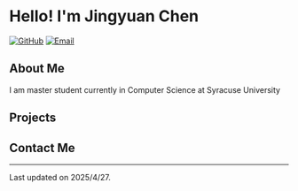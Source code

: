 # Hello! I'm Jingyuan Chen

[![GitHub](https://img.shields.io/github/followers/jchen3031?style=social)](https://github.com/jchen3031)
[![Email](https://img.shields.io/badge/Email-jchen357@syr.edu-blue)](mailto:jchen357@syr.edu)

## About Me

I am master student currently in Computer Science at Syracuse University

## Projects

## Contact Me


---

Last updated on 2025/4/27.
